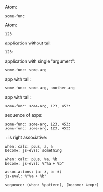 Atom:

```oa
some-func
```

Atom:

```oa
123
```

application without tail:

```oa
123:
```

application with single "argument":

```oa
some-func: some-arg
```

app with tail:

```oa
some-func: some-arg, another-arg
```

app with tail:

```oa
some-func: some-arg, 123, 4532
```

sequence of apps:

```oa
some-func: some-arg, 123, 4532
some-func: some-arg, 123, 4532
```

`:` is right associative:
```oa
when: calc: plus, a, a
become: js-eval: something
```

```oa
when: calc: plus, %a, %b
become: js-eval: %"%a + %b"
```

```oa
associations: (a: 3, b: 5)
js-eval: %"%a + %b"
```

```oa
sequence: (when: %pattern), (become: %expr)
```